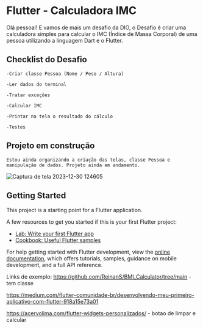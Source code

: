 
# Flutter - Calculadora IMC

Olá pessoal! E vamos de mais um desafio da DIO, o Desafio é criar uma calculadora simples para calcular o IMC (Índice de Massa Corporal) de uma pessoa utilizando a linguagem Dart e o Flutter. 
 
## Checklist do Desafio

    -Criar classe Pessoa (Nome / Peso / Altura)​

    -Ler dados do terminal​

    -Tratar exceções​

    -Calcular IMC ​

    -Printar na tela o resultado do cálculo​

    -Testes​


## Projeto em construção 
    Estou ainda organizando a criação das telas, classe Pessoa e manipulação de dados. Projeto ainda em andamento. 
![Captura de tela 2023-12-30 124605](https://github.com/Edilainecsilva/flutter_calculator/assets/112878712/c38e2e04-21a5-4d47-a74d-78878ba0ad4f)

## Getting Started

This project is a starting point for a Flutter application.

A few resources to get you started if this is your first Flutter project:

- [Lab: Write your first Flutter app](https://docs.flutter.dev/get-started/codelab)
- [Cookbook: Useful Flutter samples](https://docs.flutter.dev/cookbook)

For help getting started with Flutter development, view the
[online documentation](https://docs.flutter.dev/), which offers tutorials,
samples, guidance on mobile development, and a full API reference.

Links de exemplo: https://github.com/ReinanS/BMI_Calculator/tree/main - tem classe

https://medium.com/flutter-comunidade-br/desenvolvendo-meu-primeiro-aplicativo-com-flutter-918a15e73a01

https://acervolima.com/flutter-widgets-personalizados/ - botao de limpar e calcular
